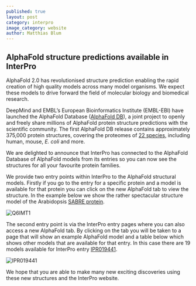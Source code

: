 ```yaml
---
published: true
layout: post
category: interpro
image_category: website
author: Matthias Blum
---
```

## AlphaFold structure predictions available in InterPro

AlphaFold 2.0 has revolutionised structure prediction enabling the rapid creation of high quality models across many model organisms. We expect these models to drive forward the field of molecular biology and biomedical research.

DeepMind and EMBL’s European Bioinformatics Institute (EMBL-EBI) have launched the AlphaFold Database ([AlphaFold DB](https://alphafold.ebi.ac.uk)), a joint project to openly and freely share millions of AlphaFold protein structure predictions with the scientific community.  The first AlphaFold DB release contains approximately 375,000 protein structures, covering the proteomes of [22 species](https://alphafold.ebi.ac.uk/download), including human, mouse, _E. coli_ and more.

We are delighted to announce that InterPro has connected to the AlphaFold Database of AlphaFold models from its entries so you can now see the structures for all your favourite protein families.

We provide two entry points within InterPro to the AlphaFold structural models. Firstly if you go to the entry for a specific protein and a model is available for that protein you can click on the new AlphaFold tab to view the structure. In the example below we show the rather spectacular structure model of the Arabidopsis [SABRE protein](https://www.ebi.ac.uk/interpro/protein/reviewed/Q6IMT1/alphafold/).

![Q6IMT1]({{site.baseurl}}/assets/media/images/posts/alphafold-q6imt1.png)

The second entry point is via the InterPro entry pages where you can also access a new AlphaFold tab. By clicking on the tab you will be taken to a page that will show an example AlphaFold model and a table below which shows other models that are available for that entry. In this case there are 19 models available for InterPro entry [IPR019441](https://www.ebi.ac.uk/interpro/entry/InterPro/IPR019441/alphafold/).

![IPR019441]({{site.baseurl}}/assets/media/images/posts/alphafold-ipr019441.png)

We hope that you are able to make many new exciting discoveries using these new structures and the InterPro website.
